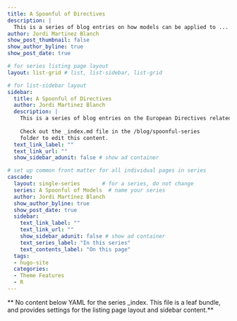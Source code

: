 ```yaml
---
title: A Spoonful of Directives
description: |
  This is a series of blog entries on how models can be applied to ... and also to ... .
author: Jordi Martinez Blanch
show_post_thumbnail: false
show_author_byline: true
show_post_date: true

# for series listing page layout
layout: list-grid # list, list-sidebar, list-grid

# for list-sidebar layout
sidebar: 
  title: A Spoonful of Directives
  author: Jordi Martinez Blanch
  description: |
    This is a series of blog entries on the European Directives related to ... and ... .
    
    Check out the _index.md file in the /blog/spoonful-series
    folder to edit this content.
  text_link_label: ""
  text_link_url: ""
  show_sidebar_adunit: false # show ad container

# set up common front matter for all individual pages in series
cascade:
  layout: single-series       # for a series, do not change
  series: A Spoonful of Models  # name your series
  author: Jordi Martínez Blanch
  show_author_byline: true
  show_post_date: true
  sidebar:
    text_link_label: ""
    text_link_url: ""
    show_sidebar_adunit: false # show ad container
    text_series_label: "In this series" 
    text_contents_label: "On this page" 
  tags:
  - hugo-site
  categories:
  - Theme Features
  - R
---
```


** No content below YAML for the series _index. This file is a leaf bundle, and provides settings for the listing page layout and sidebar content.**
